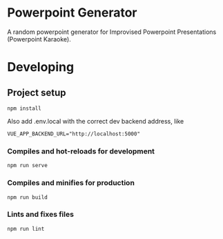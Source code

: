 # Powerpoint Generator
A random powerpoint generator for Improvised Powerpoint Presentations (Powerpoint Karaoke).

# Developing

## Project setup
```
npm install
```

Also add .env.local with the correct dev backend address, like
```
VUE_APP_BACKEND_URL="http://localhost:5000"
```

### Compiles and hot-reloads for development
```
npm run serve
```

### Compiles and minifies for production
```
npm run build
```

### Lints and fixes files
```
npm run lint
```

